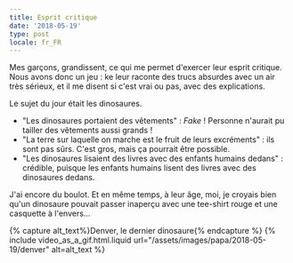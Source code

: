 ```yaml
---
title: Esprit critique
date: '2018-05-19'
type: post
locale: fr_FR
---
```


Mes garçons, grandissent, ce qui me permet d'exercer leur esprit critique. Nous avons donc un jeu : ke leur raconte des trucs absurdes avec un air très sérieux, et il me disent si c'est vrai ou pas, avec des explications.

<!-- more -->

Le sujet du jour était les dinosaures.

* "Les dinosaures portaient des vêtements" : _Fake_ ! Personne n'aurait pu tailler des vêtements aussi grands !
* "La terre sur laquelle on marche est le fruit de leurs excréments" : ils sont pas sûrs. C'est gros, mais ça pourrait être possible.
* "Les dinosaures lisaient des livres avec des enfants humains dedans" : crédible, puisque les enfants humains lisent des livres avec des dinosaures dedans.

J'ai encore du boulot. Et en même temps, à leur âge, moi, je croyais bien qu'un dinosaure pouvait passer inaperçu avec une tee-shirt rouge et une casquette à l'envers…

{% capture alt_text%}Denver, le dernier dinosaure{% endcapture %}
{% include video_as_a_gif.html.liquid
url="/assets/images/papa/2018-05-19/denver"
alt=alt_text
%}